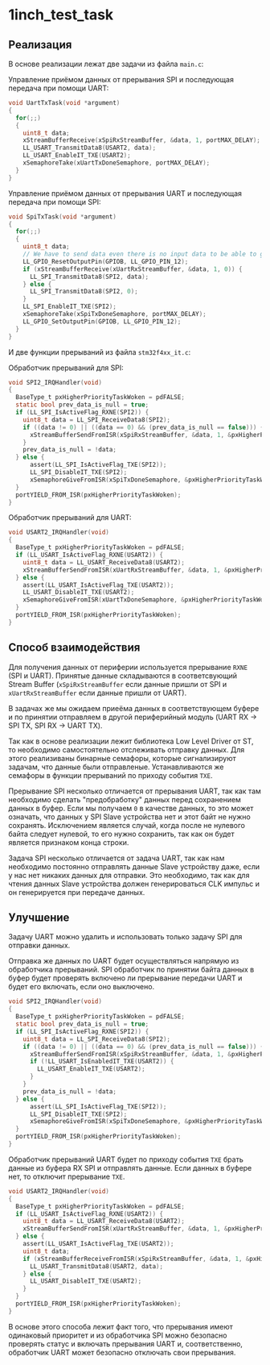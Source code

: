 # 1inch_test_task
## Реализация
В основе реализации лежат две задачи из файла `main.c`:

Управление приёмом данных от прерывания SPI и последующая передача при помощи UART:
```c
void UartTxTask(void *argument)
{
  for(;;)
  {
    uint8_t data;
    xStreamBufferReceive(xSpiRxStreamBuffer, &data, 1, portMAX_DELAY);
    LL_USART_TransmitData8(USART2, data);
    LL_USART_EnableIT_TXE(USART2);
    xSemaphoreTake(xUartTxDoneSemaphore, portMAX_DELAY);
  }
}
```

Управление приёмом данных от прерывания UART и последующая передача при помощи SPI:
```c
void SpiTxTask(void *argument)
{
  for(;;)
  {
    uint8_t data;
    // We have to send data even there is no input data to be able to get data from SPI slave
    LL_GPIO_ResetOutputPin(GPIOB, LL_GPIO_PIN_12);
    if (xStreamBufferReceive(xUartRxStreamBuffer, &data, 1, 0)) {
      LL_SPI_TransmitData8(SPI2, data);
    } else {
      LL_SPI_TransmitData8(SPI2, 0);
    }
    LL_SPI_EnableIT_TXE(SPI2);
    xSemaphoreTake(xSpiTxDoneSemaphore, portMAX_DELAY);
    LL_GPIO_SetOutputPin(GPIOB, LL_GPIO_PIN_12);
  }
}
```

И две функции прерываний из файла `stm32f4xx_it.c`:

Обработчик прерываний для SPI:
```c
void SPI2_IRQHandler(void)
{
  BaseType_t pxHigherPriorityTaskWoken = pdFALSE;
  static bool prev_data_is_null = true;
  if (LL_SPI_IsActiveFlag_RXNE(SPI2)) {
    uint8_t data = LL_SPI_ReceiveData8(SPI2);
    if ((data != 0) || ((data == 0) && (prev_data_is_null == false))) {
      xStreamBufferSendFromISR(xSpiRxStreamBuffer, &data, 1, &pxHigherPriorityTaskWoken);
    }
    prev_data_is_null = !data;
  } else {
	  assert(LL_SPI_IsActiveFlag_TXE(SPI2));
	  LL_SPI_DisableIT_TXE(SPI2);
	  xSemaphoreGiveFromISR(xSpiTxDoneSemaphore, &pxHigherPriorityTaskWoken);
  }
  portYIELD_FROM_ISR(pxHigherPriorityTaskWoken);
}
```
Обработчик прерываний для UART:
```c
void USART2_IRQHandler(void)
{
  BaseType_t pxHigherPriorityTaskWoken = pdFALSE;
  if (LL_USART_IsActiveFlag_RXNE(USART2)) {
    uint8_t data = LL_USART_ReceiveData8(USART2);
    xStreamBufferSendFromISR(xUartRxStreamBuffer, &data, 1, &pxHigherPriorityTaskWoken);
  } else {
    assert(LL_USART_IsActiveFlag_TXE(USART2));
    LL_USART_DisableIT_TXE(USART2);
    xSemaphoreGiveFromISR(xUartTxDoneSemaphore, &pxHigherPriorityTaskWoken);
  }
  portYIELD_FROM_ISR(pxHigherPriorityTaskWoken);
}
```
## Способ взаимодействия
Для получения данных от периферии используется прерывание `RXNE` (SPI и UART). Принятые данные складываются в соответсвующий Stream Buffer (`xSpiRxStreamBuffer` если данные пришли от SPI и `xUartRxStreamBuffer` если данные пришли от UART).

В задачах же мы ожидаем приеёма данных в соответствующем буфере и по принятии отправляем в другой периферийный модуль (UART RX -> SPI TX, SPI RX -> UART TX).

Так как в основе реализации лежит библиотека Low Level Driver от ST, то необходимо самостоятельно отслеживать отправку данных. Для этого реализиваны бинарные семафоры, которые сигнализируют задачам, что данные были отправленые. Устанавливаются же семафоры в функции прерываний по приходу события `TXE`.

Прерывание SPI несколько отличается от прерывания UART, так как там необходимо сделать "предобработку" данных перед сохранением данных в буфер. Если мы получаем `0` в качестве данных, то это может означать, что данных у SPI Slave устройства нет и этот байт не нужно сохранять. Исключением является случай, когда после не нулевого байта следует нулевой, то его нужно сохранить, так как он будет является признаком конца строки.

Задача SPI несколько отличается от задача UART, так как нам необходимо постоянно отправлять данные Slave устройству даже, если у нас нет никаких данных для отправки. Это необходимо, так как для чтения данных Slave устройства должен генерироваться CLK импульс и он генерируется при передаче данных.

## Улучшение

Задачу UART можно удалить и использовать только задачу SPI для отправки данных. 

Отправка же данных по UART будет осуществляться напрямую из обработчика прерываний. SPI обработчик по принятии байта данных в буфер будет проверять включено ли прерывание передачи UART и будет его включать, если оно выключено.
```c
void SPI2_IRQHandler(void)
{
  BaseType_t pxHigherPriorityTaskWoken = pdFALSE;
  static bool prev_data_is_null = true;
  if (LL_SPI_IsActiveFlag_RXNE(SPI2)) {
    uint8_t data = LL_SPI_ReceiveData8(SPI2);
    if ((data != 0) || ((data == 0) && (prev_data_is_null == false))) {
      xStreamBufferSendFromISR(xSpiRxStreamBuffer, &data, 1, &pxHigherPriorityTaskWoken);
      if (!LL_USART_IsEnabledIT_TXE(USART2)) {
      	LL_USART_EnableIT_TXE(USART2);
      }
    }
    prev_data_is_null = !data;
  } else {
	  assert(LL_SPI_IsActiveFlag_TXE(SPI2));
	  LL_SPI_DisableIT_TXE(SPI2);
	  xSemaphoreGiveFromISR(xSpiTxDoneSemaphore, &pxHigherPriorityTaskWoken);
  }
  portYIELD_FROM_ISR(pxHigherPriorityTaskWoken);
}
```

Обработчик прерываний UART будет по приходу события `TXE` брать данные из буфера RX SPI и отправлять данные. Если данных в буфере нет, то отключит прерывание `TXE`.
```c
void USART2_IRQHandler(void)
{
  BaseType_t pxHigherPriorityTaskWoken = pdFALSE;
  if (LL_USART_IsActiveFlag_RXNE(USART2)) {
    uint8_t data = LL_USART_ReceiveData8(USART2);
    xStreamBufferSendFromISR(xUartRxStreamBuffer, &data, 1, &pxHigherPriorityTaskWoken);
  } else {
    assert(LL_USART_IsActiveFlag_TXE(USART2));
    uint8_t data;
    if (xStreamBufferReceiveFromISR(xSpiRxStreamBuffer, &data, 1, &pxHigherPriorityTaskWoken)) {
      LL_USART_TransmitData8(USART2, data);
    } else {
      LL_USART_DisableIT_TXE(USART2);
    }
  }
  portYIELD_FROM_ISR(pxHigherPriorityTaskWoken);
}
```

В основе этого способа лежит факт того, что прерывания имеют одинаковый приоритет и из обработчика SPI можно безопасно проверять статус и включать прерывания UART и, соответственно, обработчик UART может безопасно отключать свои прерывания.   
